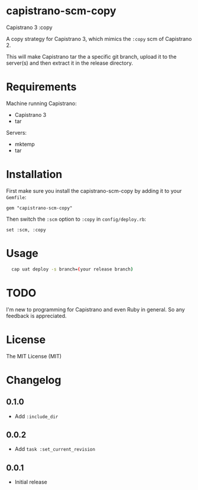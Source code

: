 capistrano-scm-copy
===================

Capistrano 3 :copy 

A copy strategy for Capistrano 3, which mimics the `:copy` scm of Capistrano 2.

This will make Capistrano tar the a specific git branch, upload it to the server(s) and then extract it in the release directory.

Requirements
============

Machine running Capistrano:

- Capistrano 3
- tar

Servers:

- mktemp
- tar

Installation
============

First make sure you install the capistrano-scm-copy by adding it to your `Gemfile`:

    gem "capistrano-scm-copy"

Then switch the `:scm` option to `:copy` in `config/deploy.rb`:

    set :scm, :copy
    

Usage
============

```bash
  cap uat deploy -s branch=(your release branch)
  ```

TODO
====

I'm new to programming for Capistrano and even Ruby in general. So any feedback is appreciated. 

License
=======

The MIT License (MIT)

Changelog
=========

0.1.0
-----

- Add `:include_dir`

0.0.2
-----

- Add `task :set_current_revision` 

0.0.1
-----

- Initial release
